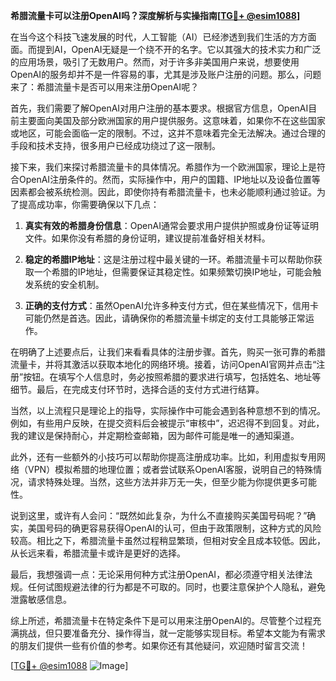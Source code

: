 **希腊流量卡可以注册OpenAI吗？深度解析与实操指南[[TG💪+ @esim1088](https://t.me/s/esim1088)]**

在当今这个科技飞速发展的时代，人工智能（AI）已经渗透到我们生活的方方面面。而提到AI，OpenAI无疑是一个绕不开的名字。它以其强大的技术实力和广泛的应用场景，吸引了无数用户。然而，对于许多非美国用户来说，想要使用OpenAI的服务却并不是一件容易的事，尤其是涉及账户注册的问题。那么，问题来了：希腊流量卡是否可以用来注册OpenAI呢？

首先，我们需要了解OpenAI对用户注册的基本要求。根据官方信息，OpenAI目前主要面向美国及部分欧洲国家的用户提供服务。这意味着，如果你不在这些国家或地区，可能会面临一定的限制。不过，这并不意味着完全无法解决。通过合理的手段和技术支持，很多用户已经成功绕过了这一限制。

接下来，我们来探讨希腊流量卡的具体情况。希腊作为一个欧洲国家，理论上是符合OpenAI注册条件的。然而，实际操作中，用户的国籍、IP地址以及设备位置等因素都会被系统检测。因此，即使你持有希腊流量卡，也未必能顺利通过验证。为了提高成功率，你需要确保以下几点：

1. **真实有效的希腊身份信息**：OpenAI通常会要求用户提供护照或身份证等证明文件。如果你没有希腊的身份证明，建议提前准备好相关材料。
   
2. **稳定的希腊IP地址**：这是注册过程中最关键的一环。希腊流量卡可以帮助你获取一个希腊的IP地址，但需要保证其稳定性。如果频繁切换IP地址，可能会触发系统的安全机制。

3. **正确的支付方式**：虽然OpenAI允许多种支付方式，但在某些情况下，信用卡可能仍然是首选。因此，请确保你的希腊流量卡绑定的支付工具能够正常运作。

在明确了上述要点后，让我们来看看具体的注册步骤。首先，购买一张可靠的希腊流量卡，并将其激活以获取本地化的网络环境。接着，访问OpenAI官网并点击“注册”按钮。在填写个人信息时，务必按照希腊的要求进行填写，包括姓名、地址等细节。最后，在完成支付环节时，选择合适的支付方式进行结算。

当然，以上流程只是理论上的指导，实际操作中可能会遇到各种意想不到的情况。例如，有些用户反映，在提交资料后会被提示“审核中”，迟迟得不到回复。对此，我的建议是保持耐心，并定期检查邮箱，因为邮件可能是唯一的通知渠道。

此外，还有一些额外的小技巧可以帮助你提高注册成功率。比如，利用虚拟专用网络（VPN）模拟希腊的地理位置；或者尝试联系OpenAI客服，说明自己的特殊情况，请求特殊处理。当然，这些方法并非万无一失，但至少能为你提供更多可能性。

说到这里，或许有人会问：“既然如此复杂，为什么不直接购买美国号码呢？”确实，美国号码的确更容易获得OpenAI的认可，但由于政策限制，这种方式的风险较高。相比之下，希腊流量卡虽然过程稍显繁琐，但相对安全且成本较低。因此，从长远来看，希腊流量卡或许是更好的选择。

最后，我想强调一点：无论采用何种方式注册OpenAI，都必须遵守相关法律法规。任何试图规避法律的行为都是不可取的。同时，也要注意保护个人隐私，避免泄露敏感信息。

综上所述，希腊流量卡在特定条件下是可以用来注册OpenAI的。尽管整个过程充满挑战，但只要准备充分、操作得当，就一定能够实现目标。希望本文能为有需求的朋友们提供一些有价值的参考。如果你还有其他疑问，欢迎随时留言交流！

[[TG💪+ @esim1088](https://t.me/s/esim1088) ![Image](https://i.postimg.cc/4NQfJmqS/Snipaste-2025-05-13-00-14-12.png)]